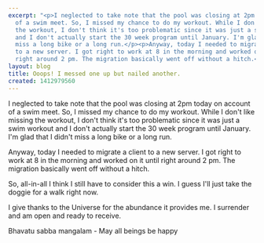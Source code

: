 ```yaml
---
excerpt: "<p>I neglected to take note that the pool was closing at 2pm today on account
  of a swim meet. So, I missed my chance to do my workout. While I don't like missing
  the workout, I don't think it's too problematic since it was just a swim workout
  and I don't actually start the 30 week program until January. I'm glad that I didn't
  miss a long bike or a long run.</p><p>Anyway, today I needed to migrate a client
  to a new server. I got right to work at 8 in the morning and worked on it until
  right around 2 pm. The migration basically went off without a hitch.</p>"
layout: blog
title: Ooops! I messed one up but nailed another.
created: 1412979560
---
```

<p>I neglected to take note that the pool was closing at 2pm today on account of a swim meet. So, I missed my chance to do my workout. While I don't like missing the workout, I don't think it's too problematic since it was just a swim workout and I don't actually start the 30 week program until January. I'm glad that I didn't miss a long bike or a long run.</p><p>Anyway, today I needed to migrate a client to a new server. I got right to work at 8 in the morning and worked on it until right around 2 pm. The migration basically went off without a hitch.</p><p>So, all-in-all I think I still have to consider this a win. I guess I'll just take the doggie for a walk right now.</p><p>I give thanks to the Universe for the abundance it provides me. I surrender and am open and ready to receive.</p><p>Bhavatu sabba mangalam - May all beings be happy</p>

